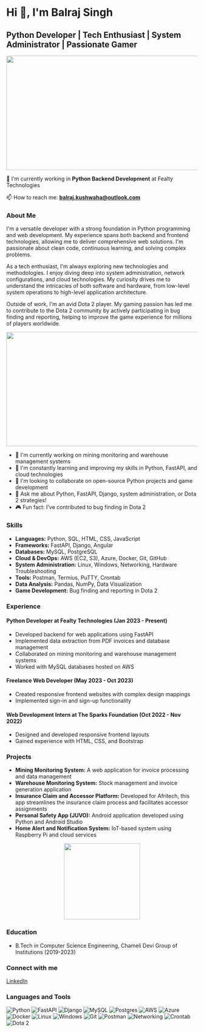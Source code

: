 # Hi 👋, I'm Balraj Singh

## Python Developer | Tech Enthusiast | System Administrator | Passionate Gamer

<div align="center">
  <img src="https://media.giphy.com/media/coxQHKASG60HrHtvkt/giphy.gif" width="600" height="300"/>
</div>

🌱 I'm currently working in **Python Backend Development** at Fealty Technologies

📫 How to reach me: **balraj.kushwaha@outlook.com**

### About Me

I'm a versatile developer with a strong foundation in Python programming and web development. My experience spans both backend and frontend technologies, allowing me to deliver comprehensive web solutions. I'm passionate about clean code, continuous learning, and solving complex problems.

As a tech enthusiast, I'm always exploring new technologies and methodologies. I enjoy diving deep into system administration, network configurations, and cloud technologies. My curiosity drives me to understand the intricacies of both software and hardware, from low-level system operations to high-level application architecture.

Outside of work, I'm an avid Dota 2 player. My gaming passion has led me to contribute to the Dota 2 community by actively participating in bug finding and reporting, helping to improve the game experience for millions of players worldwide.

<div align="center">
  <img src="https://media.giphy.com/media/3o7qE1YN7aBOFPRw8E/giphy.gif" width="600" height="300"/>
</div>

- 🔭 I'm currently working on mining monitoring and warehouse management systems
- 🌱 I'm constantly learning and improving my skills in Python, FastAPI, and cloud technologies
- 👯 I'm looking to collaborate on open-source Python projects and game development
- 💬 Ask me about Python, FastAPI, Django, system administration, or Dota 2 strategies!
- 🎮 Fun fact: I've contributed to bug finding in Dota 2

### Skills

- **Languages:** Python, SQL, HTML, CSS, JavaScript
- **Frameworks:** FastAPI, Django, Angular
- **Databases:** MySQL, PostgreSQL
- **Cloud & DevOps:** AWS (EC2, S3), Azure, Docker, Git, GitHub
- **System Administration:** Linux, Windows, Networking, Hardware Troubleshooting
- **Tools:** Postman, Termius, PuTTY, Crontab
- **Data Analysis:** Pandas, NumPy, Data Visualization
- **Game Development:** Bug finding and reporting in Dota 2

### Experience

#### Python Developer at Fealty Technologies (Jan 2023 - Present)
- Developed backend for web applications using FastAPI
- Implemented data extraction from PDF invoices and database management
- Collaborated on mining monitoring and warehouse management systems
- Worked with MySQL databases hosted on AWS

#### Freelance Web Developer (May 2023 - Oct 2023)
- Created responsive frontend websites with complex design mappings
- Implemented sign-in and sign-up functionality

#### Web Development Intern at The Sparks Foundation (Oct 2022 - Nov 2022)
- Designed and developed responsive frontend layouts
- Gained experience with HTML, CSS, and Bootstrap

### Projects

- **Mining Monitoring System:** A web application for invoice processing and data management
- **Warehouse Monitoring System:** Stock management and invoice generation application
- **Insurance Claim and Accessor Platform:** Developed for Afritech, this app streamlines the insurance claim process and facilitates accessor assignments
- **Personal Safety App (JUVO):** Android application developed using Python and Android Studio
- **Home Alert and Notification System:** IoT-based system using Raspberry Pi and cloud services

<div align="center">
  <img src="https://media.giphy.com/media/KAq5w47R9rmTuvWOWa/giphy.gif" width="200" height="200"/>
</div>

### Education

- B.Tech in Computer Science Engineering, Chameli Devi Group of Institutions (2019-2023)

### Connect with me

[LinkedIn](https://www.linkedin.com/in/balraj-singh-kushwaha-a5009714b/)

### Languages and Tools

![Python](https://img.shields.io/badge/python-3670A0?style=for-the-badge&logo=python&logoColor=ffdd54)
![FastAPI](https://img.shields.io/badge/FastAPI-005571?style=for-the-badge&logo=fastapi)
![Django](https://img.shields.io/badge/django-%23092E20.svg?style=for-the-badge&logo=django&logoColor=white)
![MySQL](https://img.shields.io/badge/mysql-%2300f.svg?style=for-the-badge&logo=mysql&logoColor=white)
![Postgres](https://img.shields.io/badge/postgres-%23316192.svg?style=for-the-badge&logo=postgresql&logoColor=white)
![AWS](https://img.shields.io/badge/AWS-%23FF9900.svg?style=for-the-badge&logo=amazon-aws&logoColor=white)
![Azure](https://img.shields.io/badge/azure-%230072C6.svg?style=for-the-badge&logo=microsoftazure&logoColor=white)
![Docker](https://img.shields.io/badge/docker-%230db7ed.svg?style=for-the-badge&logo=docker&logoColor=white)
![Linux](https://img.shields.io/badge/Linux-FCC624?style=for-the-badge&logo=linux&logoColor=black)
![Windows](https://img.shields.io/badge/Windows-0078D6?style=for-the-badge&logo=windows&logoColor=white)
![Git](https://img.shields.io/badge/git-%23F05033.svg?style=for-the-badge&logo=git&logoColor=white)
![Postman](https://img.shields.io/badge/Postman-FF6C37?style=for-the-badge&logo=postman&logoColor=white)
![Networking](https://img.shields.io/badge/Networking-00979D?style=for-the-badge&logo=cisco&logoColor=white)
![Crontab](https://img.shields.io/badge/Crontab-4EAA25?style=for-the-badge&logo=gnu-bash&logoColor=white)
![Dota 2](https://img.shields.io/badge/Dota%202-CD2640?style=for-the-badge&logo=dota2&logoColor=white)
